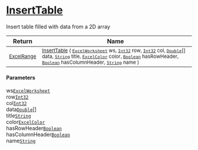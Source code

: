 # [InsertTable](./ExcelHelper-100664033.md)

Insert table filled with data from a 2D array

| Return | Name | 
| --- | --- | 
| <sub>[ExcelRange](./ExcelHelper-100664033.md)</sub>| <sub>[InsertTable](./ExcelHelper-100664033.md) ( [`ExcelWorksheet`](./ExcelHelper-100664033.md) ws, [`Int32`](https://docs.microsoft.com/en-us/dotnet/api/System.Int32) row, [`Int32`](https://docs.microsoft.com/en-us/dotnet/api/System.Int32) col, [`Double`](https://docs.microsoft.com/en-us/dotnet/api/System.Double)[] data, [`String`](https://docs.microsoft.com/en-us/dotnet/api/System.String) title, [`ExcelColor`](./../Excel/ExcelColor.md) color, [`Boolean`](https://docs.microsoft.com/en-us/dotnet/api/System.Boolean) hasRowHeader, [`Boolean`](https://docs.microsoft.com/en-us/dotnet/api/System.Boolean) hasColumnHeader, [`String`](https://docs.microsoft.com/en-us/dotnet/api/System.String) name )</sub>| <br>


#### Parameters
 ws[`ExcelWorksheet`](./ExcelHelper-100664033.md)<br> row[`Int32`](https://docs.microsoft.com/en-us/dotnet/api/System.Int32)<br> col[`Int32`](https://docs.microsoft.com/en-us/dotnet/api/System.Int32)<br> data[`Double`](https://docs.microsoft.com/en-us/dotnet/api/System.Double)[]<br> title[`String`](https://docs.microsoft.com/en-us/dotnet/api/System.String)<br> color[`ExcelColor`](./../Excel/ExcelColor.md)<br> hasRowHeader[`Boolean`](https://docs.microsoft.com/en-us/dotnet/api/System.Boolean)<br> hasColumnHeader[`Boolean`](https://docs.microsoft.com/en-us/dotnet/api/System.Boolean)<br> name[`String`](https://docs.microsoft.com/en-us/dotnet/api/System.String)